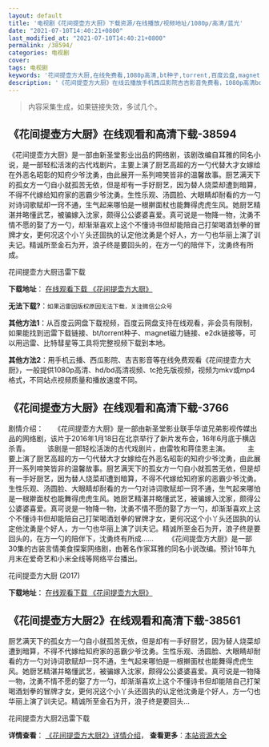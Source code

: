 ```yaml
---
layout: default
title: '电视剧《花间提壶方大厨》下载资源/在线播放/视频地址/1080p/高清/蓝光'
date: "2021-07-10T14:40:21+0800"
last_modified_at: "2021-07-10T14:40:21+0800"
permalink: /38594/
categories: 电视剧
cover:
tags: 电视剧
keywords: '花间提壶方大厨,在线免费看,1080p高清,bt种子,torrent,百度云盘,magnet,磁力链,迅雷下载资源'
description: '《花间提壶方大厨》在线云播放手机西瓜影院吉吉影音免费看，1080p高清bd/hd未删减完整版和tc抢先枪版，mkv/mp4格式，附带bt/torrent种子、magnet/磁力链、百度云盘、网盘资源迅雷下载链接'
---
```


>内容采集生成，如果链接失效，多试几个。


## 《花间提壶方大厨》在线观看和高清下载-38594

《花间提壶方大厨》是一部由新圣堂影业出品的网络剧，该剧改编自耳雅的同名小说，是一部轻松活泼的古代戏剧片。主要上演了厨艺高超的方一勺代替大才女嫁给在外恶名昭彰的知府少爷沈勇，由此展开一系列啼笑皆非的温馨故事。厨艺满天下的孤女方一勺自小就孤苦无依，但是却有一手好厨艺，因为替人烧菜却遭到暗算，不得不代嫁给知府家的恶霸少爷沈勇。生性乐观、汤圆脸、大眼睛却耐看的方一勺对诗词歌赋却一窍不通，生气起来哪怕是一根擀面杖也能舞得虎虎生风。她厨艺精湛并略懂武艺，被骗嫁入沈家，颇得公公婆婆喜爱。真可说是一物降一物，沈勇不情不愿的娶了方一勺，却渐渐喜欢上这个不懂诗书但却能陪自己打架喝酒划拳的冒牌才女，更何况这个小丫头还固执的认定他沈勇是个好人，方一勺也华丽上演了训夫记。精诚所至金石为开，浪子终是要回头的，在方一勺的陪伴下，沈勇终有所成。


花间提壶方大厨迅雷下载

**下载地址**： [在线观看下载 《花间提壶方大厨》](https://www.993dy.com//vod-detail-id-26095.html) 


**无法下载?**：`如果迅雷因版权原因无法下载，关注微信公众号 `

**其他方法1**：从百度云网盘下载视频，百度云网盘支持在线观看，非会员有限制，如果能找到迅雷下载链接、bt/torrent种子、magnet磁力链接、e2dk链接等，可以用迅雷、比特彗星等工具将完整视频下载到本地。

**其他方法2**：用手机云播、西瓜影院、吉吉影音等在线免费观看《花间提壶方大厨》，一般提供1080p高清、hd/bd高清视频、tc抢先版视频，视频为mkv或mp4格式，不同站点视频质量和播放速度不同。


## 《花间提壶方大厨》在线观看和高清下载-3766

剧情介绍：　　《花间提壶方大厨》是一部由新圣堂影业联手华谊兄弟影视传媒出品的网络剧，该片于2016年1月18日在北京举行了新片发布会，16年6月底于横店杀青。  　　该剧是一部轻松活泼的古代戏剧片，由雷牧和蒋佳恩主演。  　　主要上演了厨艺高超的方一勺代替大才女嫁给在外恶名昭彰的知府少爷沈勇，由此展开一系列啼笑皆非的温馨故事。厨艺满天下的孤女方一勺自小就孤苦无依，但是却有一手好厨艺，因为替人烧菜却遭到暗算，不得不代嫁给知府家的恶霸少爷沈勇。生性乐观、汤圆脸、大眼睛却耐看的方一勺对诗词歌赋却一窍不通，生气起来哪怕是一根擀面杖也能舞得虎虎生风。她厨艺精湛并略懂武艺，被骗嫁入沈家，颇得公公婆婆喜爱。真可说是一物降一物，沈勇不情不愿的娶了方一勺，却渐渐喜欢上这个不懂诗书但却能陪自己打架喝酒划拳的冒牌才女，更何况这个小丫头还固执的认定他沈勇是个好人，方一勺也华丽上演了训夫记。精诚所至金石为开，浪子终是要回头的，在方一勺的陪伴下，沈勇终有所成……  　　《花间提壶方大厨》是一部30集的古装言情美食探案网络剧，由著名作家耳雅的同名小说改编。预计16年九月末在爱奇艺和小米全线等网络平台播出。


花间提壶方大厨 (2017)

**下载地址**： [在线观看下载 《花间提壶方大厨》](https://www.btbtdy.me/btdy/dy10547.html) 


## 《花间提壶方大厨2》在线观看和高清下载-38561

厨艺满天下的孤女方一勺自小就孤苦无依，但是却有一手好厨艺，因为替人烧菜却遭到暗算，不得不代嫁给知府家的恶霸少爷沈勇。生性乐观、汤圆脸、大眼睛却耐看的方一勺对诗词歌赋却一窍不通，生气起来哪怕是一根擀面杖也能舞得虎虎生风。她厨艺精湛并略懂武艺，被骗嫁入沈家，颇得公公婆婆喜爱。真可说是一物降一物，沈勇不情不愿的娶了方一勺，却渐渐喜欢上这个不懂诗书但却能陪自己打架喝酒划拳的冒牌才女，更何况这个小丫头还固执的认定他沈勇是个好人，方一勺也华丽上演了训夫记。精诚所至金石为开，浪子终是要回头...


花间提壶方大厨2迅雷下载

**详情查看**： [《花间提壶方大厨2》详情介绍](/movie/38561/)， **查看更多**：[本站资源大全](/movie/t/all/)

